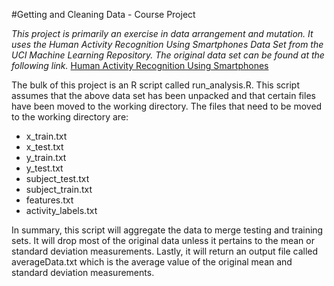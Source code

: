 #Getting and Cleaning Data - Course Project

*This project is primarily an exercise in data arrangement and mutation. It uses the Human Activity Recognition Using Smartphones Data Set from the UCI Machine Learning Repository. The original data set can be found at the following link.*
[Human Activity Recognition Using Smartphones](https://d396qusza40orc.cloudfront.net/getdata%2Fprojectfiles%2FUCI%20HAR%20Dataset.zip) 

The bulk of this project is an R script called run_analysis.R. This script assumes that the above data set has been unpacked and that certain files have been moved to the working directory. The files that need to be moved to the working directory are:
* x_train.txt
* x_test.txt
* y_train.txt
* y_test.txt
* subject_test.txt
* subject_train.txt
* features.txt
* activity_labels.txt

In summary, this script will aggregate the data to merge testing and training sets. It will drop most of the original data unless it pertains to the mean or standard deviation measurements. Lastly, it will return an output file called averageData.txt which is the average value of the original mean and standard deviation measurements. 